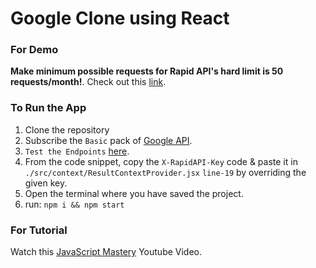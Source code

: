 # Google Clone using React

### For Demo 
**Make minimum possible requests for Rapid API's hard limit is 50 requests/month!**.
Check out this [link](https://googleclone-reactjs.netlify.app/).

### To Run the App 
1. Clone the repository
2. Subscribe the `Basic` pack of [Google API](https://rapidapi.com/standingapi-standingapi-default/api/1mdb-data-searching/pricing).
3. `Test the Endpoints` [here](https://rapidapi.com/standingapi-standingapi-default/api/1mdb-data-searching/).
4. From the code snippet, copy the `X-RapidAPI-Key` code & paste it in `./src/context/ResultContextProvider.jsx` `line-19` by overriding the given key.
5. Open the terminal where you have saved the project.
6. run: 
  `npm i && npm start` 

### For Tutorial
Watch this [JavaScript Mastery](https://youtu.be/NDbruK1fzG8) Youtube Video.
